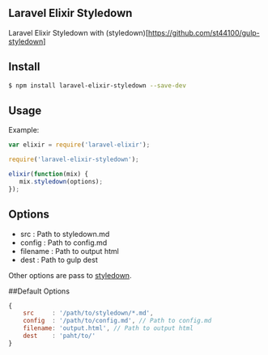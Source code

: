 ## Laravel Elixir Styledown

Laravel Elixir Styledown with (styledown)[https://github.com/st44100/gulp-styledown]

## Install
```sh
$ npm install laravel-elixir-styledown --save-dev
```

## Usage

Example:

```javascript
var elixir = require('laravel-elixir');

require('laravel-elixir-styledown');

elixir(function(mix) {
   mix.styledown(options);
});
```

## Options
- src : Path to styledown.md
- config : Path to config.md
- filename : Path to output html
- dest : Path to gulp dest

Other options are pass to [styledown](https://github.com/styledown/styledown).

##Default Options

```javascript
{
	src     : '/path/to/styledown/*.md',
	config  : '/path/to/config.md', // Path to config.md
	filename: 'output.html', // Path to output html
	dest    : 'paht/to/'
}
```
